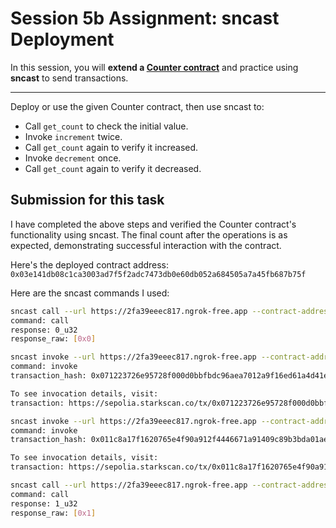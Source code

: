 # Session 5b Assignment: sncast Deployment

In this session, you will **extend a [Counter contract](../starknet_contracts/src/contracts/counter.cairo)** and practice using **sncast** to send transactions.

---

Deploy or use the given Counter contract, then use sncast to:

- Call `get_count` to check the initial value.
- Invoke `increment` twice.
- Call `get_count` again to verify it increased.
- Invoke `decrement` once.
- Call `get_count` again to verify it decreased.

## Submission for this task

I have completed the above steps and verified the Counter contract's functionality using sncast. The final count after the operations is as expected, demonstrating successful interaction with the contract.

Here's the deployed contract address: `0x03e141db08c1ca3003ad7f5f2adc7473db0e60db052a684505a7a45fb687b75f`

Here are the sncast commands I used:

```bash
sncast call --url https://2fa39eeec817.ngrok-free.app --contract-address=0x03e141db08c1ca3003ad7f5f2adc7473db0e60db052a684505a7a45fb687b75f --function "get_count"
command: call
response: 0_u32
response_raw: [0x0]
```

```bash
sncast invoke --url https://2fa39eeec817.ngrok-free.app --contract-address=0x03e141db08c1ca3003ad7f5f2adc7473db0e60db052a684505a7a45fb687b75f --function "increment"
command: invoke
transaction_hash: 0x071223726e95728f000d0bbfbdc96aea7012a9f16ed61a4d41e082adc67b12d4

To see invocation details, visit:
transaction: https://sepolia.starkscan.co/tx/0x071223726e95728f000d0bbfbdc96aea7012a9f16ed61a4d41e082adc67b12d4
```

```bash
sncast invoke --url https://2fa39eeec817.ngrok-free.app --contract-address=0x03e141db08c1ca3003ad7f5f2adc7473db0e60db052a684505a7a45fb687b75f --function "decrement"
command: invoke
transaction_hash: 0x011c8a17f1620765e4f90a912f4446671a91409c89b3bda01ae65ce9ab620688

To see invocation details, visit:
transaction: https://sepolia.starkscan.co/tx/0x011c8a17f1620765e4f90a912f4446671a91409c89b3bda01ae65ce9ab620688
```

```bash
sncast call --url https://2fa39eeec817.ngrok-free.app --contract-address=0x03e141db08c1ca3003ad7f5f2adc7473db0e60db052a684505a7a45fb687b75f --function "get_count"
command: call
response: 1_u32
response_raw: [0x1]
```
